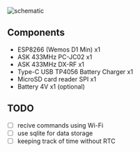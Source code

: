![schematic](https://github.com/parsapoorsh/waveduino/blob/dev/schematic.png)

## Components
- ESP8266 (Wemos D1 Min) x1
- ASK 433MHz PC-JC02 x1
- ASK 433MHz DX-RF x1
- Type-C USB TP4056 Battery Charger x1
- MicroSD card reader SPI x1
- Battery 4V x1 (optional)

## TODO
- [ ] recive commands using Wi-Fi
- [ ] use sqlite for data storage
- [ ] keeping track of time without RTC
